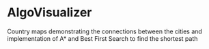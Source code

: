 # AlgoVisualizer
Country maps demonstrating the connections between the cities and implementation of A* and Best First Search to find the shortest path
